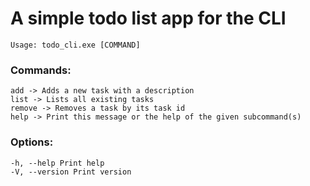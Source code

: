# A simple todo list app for the CLI

```
Usage: todo_cli.exe [COMMAND]
```

### Commands:

```
add -> Adds a new task with a description
list -> Lists all existing tasks
remove -> Removes a task by its task id
help -> Print this message or the help of the given subcommand(s)
```

### Options:

```
-h, --help Print help
-V, --version Print version
```
